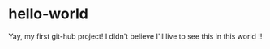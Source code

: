 # hello-world
Yay, my first git-hub project! I didn't believe I'll live to see this in this world !!
